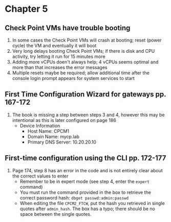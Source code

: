 # Chapter 5

## Check Point VMs have trouble booting
1. In some cases the Check Point VMs will crash at booting; reset (power cycle) the VM and eventually it will boot
2. Very long delays booting Check Point VMs; if there is disk and CPU activity, try letting it run for 15 minutes more
3. Adding more vCPUs doen't always help; 4 vCPUs seems optimal and more than that increases the error messages
4. Multiple resets maybe be required; allow additional time after the console login prompt appears for system services to start
## First Time Configuration Wizard for gateways pp. 167-172
1. The book is missing a step between steps 3 and 4, however this may be intentional as this is later configured on page 186
    - Device Information
        - Host Name: CPCM1
        - Domain Name: mycp.lab
        - Primary DNS Server: 10.20.20.10
## First-time configuration using the CLI pp. 172-177
1. Page 174, step 8 has an error in the code and is not entirely clear about the correct values to enter
    - Remember to be in expert mode (see step 4, enter the `expert` command)
    - You must run the command provided in the box to retrieve the correct password hash: `dbget passwd:admin:passwd`
    - When editing the file `CPCM2_FTCW`, put the hash you retrieved in single quotes after `admin_hash`. The box has a typo; there should be no space between the single quotes.
